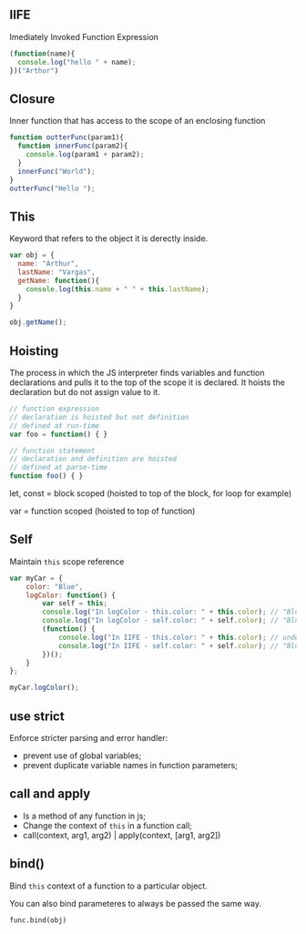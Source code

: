## IIFE
Imediately Invoked Function Expression
```javascript
(function(name){
  console.log("hello " + name);
})("Arthur")
```

## Closure
Inner function that has access to the scope of an enclosing function
```javascript
function outterFunc(param1){
  function innerFunc(param2){
    console.log(param1 + param2);
  }
  innerFunc("World");
}
outterFunc("Hello ");
```

## This
Keyword that refers to the object it is derectly inside.
```javascript
var obj = {
  name: "Arthur",
  lastName: "Vargas",
  getName: function(){
    console.log(this.name + " " + this.lastName);
  }
}

obj.getName();
```

## Hoisting
The process in which the JS interpreter finds variables and function declarations and pulls it to the top of the scope it is declared.
It hoists the declaration but do not assign value to it.

```javascript
// function expression
// declaration is hoisted but not definition
// defined at run-time
var foo = function() { }

// function statement
// declaration and definition are hoisted
// defined at parse-time
function foo() { }
```
let, const = block scoped (hoisted to top of the block, for loop for example)

var = function scoped (hoisted to top of function)

## Self
Maintain `this` scope reference
```javascript
var myCar = {
    color: "Blue",
    logColor: function() {
        var self = this;
        console.log("In logColor - this.color: " + this.color); // "Blue"
        console.log("In logColor - self.color: " + self.color); // "Blue"
        (function() {
            console.log("In IIFE - this.color: " + this.color); // undefined
            console.log("In IIFE - self.color: " + self.color); // "Blue"
        })();
    }
};

myCar.logColor();
```

## use strict
Enforce stricter parsing and error handler:

* prevent use of global variables;
* prevent duplicate variable names in function parameters;

## call and apply
* Is a method of any function in js;
* Change the context of `this` in a function call;
* call(context, arg1, arg2) | apply(context, [arg1, arg2])

## bind()
Bind `this` context of a function to a particular object.

You can also bind parameteres to always be passed the same way.

`func.bind(obj)`